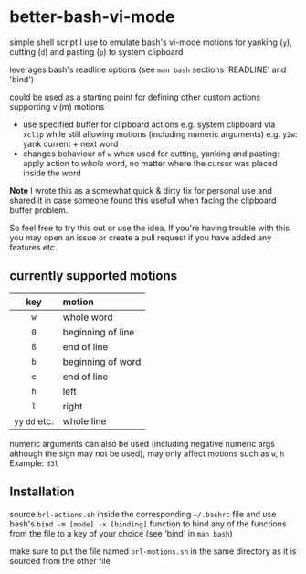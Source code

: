 # better-bash-vi-mode

simple shell script I use to emulate bash's vi-mode motions for yanking (`y`), cutting (`d`)
and pasting (`p`) to system clipboard

leverages bash's readline options (see `man bash` sections 'READLINE' and 'bind')

could be used as a starting point for defining other custom actions supporting
vi(m) motions

- use specified buffer for clipboard actions e.g. system clipboard via `xclip` while
still allowing motions (including numeric arguments) e.g. `y2w`: yank current + next word
- changes behaviour of `w` when used for cutting, yanking and pasting:
apply action to _whole_ word, no matter where the cursor was placed inside the word

**Note** I wrote this as a somewhat quick & dirty fix for personal use and shared it
in case someone found this usefull when facing the clipboard buffer problem.

So feel free to try this out or use the idea. If you're having trouble with this
you may open an issue or create a pull request if you have added any features etc.


## currently supported motions

| key | motion |
| :-: | :------|
| `w` | whole word |
| `0` | beginning of line |
| `ß` | end of line |
| `b` | beginning of word |
| `e` | end of line |
| `h` | left |
| `l` | right |
| `yy` `dd` etc. |  whole line |

numeric arguments can also be used (including negative numeric args although the
sign may not be used), may only affect motions such as `w`, `h`
Example: `d3l`

## Installation

source `brl-actions.sh` inside the corresponding `~/.bashrc` file and
use bash's `bind -m [mode] -x [binding]` function to bind any of the functions from
the file to a key of your choice (see 'bind' in `man bash`)

make sure to put the file named `brl-motions.sh` in the same directory as it is
sourced from the other file
